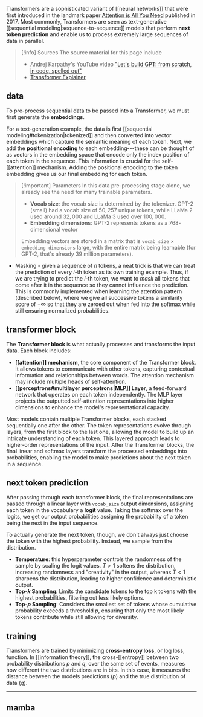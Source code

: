 Transformers are a sophisticated variant of [[neural networks]] that were first introduced in the  landmark paper [Attention is All You Need](https://arxiv.org/abs/1706.03762) published in 2017. Most commonly, Transformers are seen as text-generative [[sequential modeling|sequence-to-sequence]] models that perform **next token prediction** and enable us to process extremely large sequences of data in parallel. 

>[!info] Sources
>The source material for this page include
>- Andrej Karpathy's YouTube video ["Let's build GPT: from scratch, in code, spelled out"](https://www.youtube.com/watch?v=kCc8FmEb1nY&ab_channel=AndrejKarpathy)
>- [Transformer Explainer](https://poloclub.github.io/transformer-explainer/)

## data
To pre-process sequential data to be passed into a Transformer, we must first generate the **embeddings**. 

For a text-generation example, the data is first [[sequential modeling#tokenization|tokenized]] and then converted into vector embeddings which capture the semantic meaning of each token. Next, we add the **positional encoding** to each embedding---these can be thought of as vectors in the embedding space that encode only the index position of each token in the sequence. This information is crucial for the self-[[attention]] mechanism. Adding the positional encoding to the token embedding gives us our final embedding for each token.

>[!important] Parameters
>In this data pre-processing stage alone, we already see the need for many trainable parameters.
>- **Vocab size**: the vocab size is determined by the tokenizer. GPT-2 (small) had a vocab size of $50,257$ unique tokens, while LLaMa 2 used around $32,000$ and LLaMa 3 used over $100,000$. 
>- **Embedding dimensions**: GPT-2 represents tokens as a $768$-dimensional vector
> 
> Embedding vectors are stored in a matrix that is `vocab_size` $\times$ `embedding dimensions` large, with the entire matrix being learnable (for GPT-2, that's already $39$ million parameters).
> 

- Masking - given a sequence of $n$ tokens, a neat trick is that we can treat the prediction of every $i$-th token as its own training example. Thus, if we are trying to predict the $i$-th token, we want to *mask* all tokens that come after it in the sequence so they cannot influence the prediction. This is commonly implemented when learning the attention pattern (described below), where we give all successive tokens a similarity score of $-\infty$ so that they are zeroed out when fed into the softmax while still ensuring normalized probabilities.

## transformer block
The **Transformer block** is what actually processes and transforms the input data. Each block includes:
- **[[attention]] mechanism**, the core component of the Transformer block. It allows tokens to communicate with other tokens, capturing contextual information and relationships between words. The attention mechanism may include multiple heads of self-attention.
- **[[perceptrons#multilayer perceptrons|MLP]] Layer**, a feed-forward network that operates on each token independently. The MLP layer projects the outputted self-attention representations into higher dimensions to enhance the model's representational capacity.

Most models contain multiple Transformer blocks, each stacked sequentially one after the other. The token representations evolve through layers, from the first block to the last one, allowing the model to build up an intricate understanding of each token. This layered approach leads to higher-order representations of the input. After the Transformer blocks, the final linear and softmax layers transform the processed embeddings into probabilities, enabling the model to make predictions about the next token in a sequence.

## next token prediction
After passing through each transformer block, the final representations are passed through a  linear layer with  `vocab_size` output dimensions, assigning each token in the vocabulary a **logit** value. Taking the softmax over the logits, we get our output probabilities assigning the probability of a token being the next in the input sequence.

To actually generate the next token, though, we don't always just choose the token with the highest probability. Instead, we sample from the distribution.
- **Temperature**: this hyperparameter controls the randomness of the sample by scaling the logit values. $T > 1$ softens the distribution, increasing randomness and "creativity" in the output, whereas $T < 1$ sharpens the distribution, leading to higher confidence and deterministic output.
- **Top-$k$ Sampling**: Limits the candidate tokens to the top k tokens with the highest probabilities, filtering out less likely options.
- **Top-$p$ Sampling**: Considers the smallest set of tokens whose cumulative probability exceeds a threshold $p$, ensuring that only the most likely tokens contribute while still allowing for diversity.

## training
Transformers are trained by minimizing **cross-entropy loss**, or log loss, function. In [[information theory]], the cross-[[entropy]] between two probability distributions $p$ and $q$, over the same set of events, measures how different the two distributions are in bits. In this case, it measures the distance between the models predictions ($p$) and the true distribution of data ($q$).

---
## mamba

